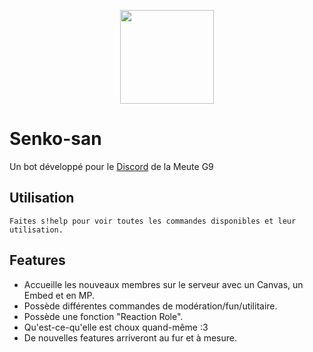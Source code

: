 <p align="center"><img height="150" width="150" class="center" src="https://cdn.discordapp.com/avatars/712373511406223381/d566250c5f85d9103bcee9175b5c5032.png"></p>

# Senko-san
Un bot développé pour le <a href="https://discord.gg/MyG9Pxx">Discord</a> de la Meute G9

## Utilisation

```
Faites s!help pour voir toutes les commandes disponibles et leur utilisation.
```

## Features
<ul>
<li> Accueille les nouveaux membres sur le serveur avec un Canvas, un Embed et en MP.
<li> Possède différentes commandes de modération/fun/utilitaire.
<li> Possède une fonction "Reaction Role".
<li> Qu'est-ce-qu'elle est choux quand-même :3
<li> De nouvelles features arriveront au fur et à mesure.
</ul>
